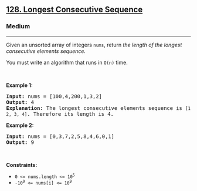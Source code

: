<h2><a href="https://leetcode.com/problems/longest-consecutive-sequence/">128. Longest Consecutive Sequence</a></h2><h3>Medium</h3><hr><div><p>Given an unsorted array of integers <code>nums</code>, return <em>the length of the longest consecutive elements sequence.</em></p>

<p>You must write an algorithm that runs in&nbsp;<code>O(n)</code>&nbsp;time.</p>

<p mnuzyp0jb="" f971ks1i6="">&nbsp;</p>
<p><strong class="example">Example 1:</strong></p>

<pre><strong>Input:</strong> nums = [100,4,200,1,3,2]
<strong>Output:</strong> 4
<strong>Explanation:</strong> The longest consecutive elements sequence is <code>[1, 2, 3, 4]</code>. Therefore its length is 4.
</pre>

<p><strong class="example">Example 2:</strong></p>

<pre><strong>Input:</strong> nums = [0,3,7,2,5,8,4,6,0,1]
<strong>Output:</strong> 9
</pre>

<p mnuzyp0jb="" f971ks1i6="">&nbsp;</p>
<p><strong>Constraints:</strong></p>

<ul>
	<li><code>0 &lt;= nums.length &lt;= 10<sup>5</sup></code></li>
	<li><code>-10<sup>9</sup> &lt;= nums[i] &lt;= 10<sup>9</sup></code></li>
</ul>
</div>